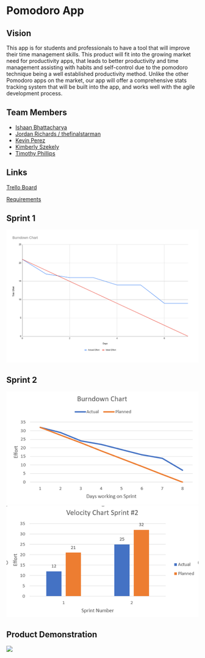 # Pomodoro App

## Vision

This app is for students and professionals to have a tool that will improve their time management skills.  This product will fit into the growing market need for productivity apps, that leads to better productivity and time management assisting with habits and self-control due to the pomodoro technique being a well established productivity method.  Unlike the other Pomodoro apps on the market, our app will offer a comprehensive stats tracking system that will be built into the app, and works well with the agile development process.

## Team Members

- [Ishaan Bhattacharya](https://github.com/ishaanb555)
- [Jordan Richards / thefinalstarman](https://github.com/thefinalstarman)
- [Kevin Perez](#)
- [Kimberly Szekely](#)
- [Timothy Phillips](https://github.com/Timothy-Phillips)

## Links

[Trello Board](https://trello.com/b/ZoABS7mj)

[Requirements](artifacts/requirements.md)

## Sprint 1

![Sprint 1 Burndown Chart](artifacts/images/burndown_sprint1.png)

## Sprint 2

![Sprint 1 Burndown Chart](artifacts/images/Burndown_chart_sprint2.PNG)
![Velocity Chart](artifacts/images/Velocity_chart_sprint_2.PNG)

## Product Demonstration

[![](http://img.youtube.com/vi/n_Q76xzytGA/0.jpg)](http://www.youtube.com/watch?v=n_Q76xzytGA "Pomodoro App Demo (Sprint #2)")
